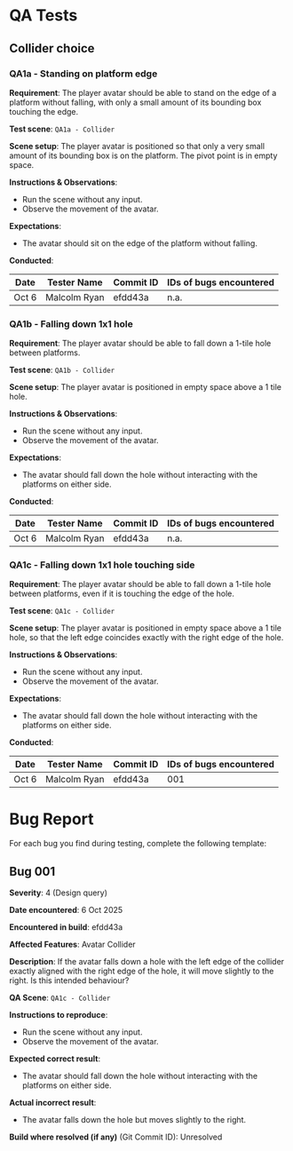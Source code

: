 # QA Tests

## Collider choice

### QA1a - Standing on platform edge

**Requirement**: The player avatar should be able to stand on the edge of a platform without falling, with only a small amount of its bounding box touching the edge.

**Test scene**: `QA1a - Collider`
 
**Scene setup**: The player avatar is positioned so that only a very small amount of its bounding box is on the platform. The pivot point is in empty space.
 
**Instructions & Observations**: 

* Run the scene without any input.
* Observe the movement of the avatar.
 
**Expectations**:
* The avatar should sit on the edge of the platform without falling.
 
**Conducted**: 

| Date | Tester Name | Commit ID | IDs of bugs encountered | 
| ---- | ----------- | -------- | ----------------------- |
| Oct 6 | Malcolm Ryan | efdd43a | n.a. |

### QA1b - Falling down 1x1 hole

**Requirement**: The player avatar should be able to fall down a 1-tile hole between platforms.

**Test scene**: `QA1b - Collider`
 
**Scene setup**: The player avatar is positioned in empty space above a 1 tile hole.
 
**Instructions & Observations**: 

* Run the scene without any input.
* Observe the movement of the avatar.
 
**Expectations**:
* The avatar should fall down the hole without interacting with the platforms on either side.
 
**Conducted**: 

| Date | Tester Name | Commit ID | IDs of bugs encountered | 
| ---- | ----------- | -------- | ----------------------- |
| Oct 6 | Malcolm Ryan | efdd43a | n.a. |

### QA1c - Falling down 1x1 hole touching side

**Requirement**: The player avatar should be able to fall down a 1-tile hole between platforms, even if it is touching the edge of the hole.

**Test scene**: `QA1c - Collider`
 
**Scene setup**: The player avatar is positioned in empty space above a 1 tile hole, so that the left edge coincides exactly with the right edge of the hole.
 
**Instructions & Observations**: 

* Run the scene without any input.
* Observe the movement of the avatar.
 
**Expectations**:
* The avatar should fall down the hole without interacting with the platforms on either side.
 
**Conducted**: 

| Date | Tester Name | Commit ID | IDs of bugs encountered | 
| ---- | ----------- | -------- | ----------------------- |
| Oct 6 | Malcolm Ryan | efdd43a | 001 |


# Bug Report

For each bug you find during testing, complete the following template:

## Bug 001

**Severity**: 4 (Design query)
 
**Date encountered**: 6 Oct 2025
 
**Encountered in build**: efdd43a
 
**Affected Features**: Avatar Collider
 
**Description**: If the avatar falls down a hole with the left edge of the collider exactly aligned with the right edge of the hole, it will move slightly to the right. Is this intended behaviour?
 
**QA Scene**: `QA1c - Collider`
 
**Instructions to reproduce**:
 
* Run the scene without any input.
* Observe the movement of the avatar.

**Expected correct result**:

* The avatar should fall down the hole without interacting with the platforms on either side.

**Actual incorrect result**:

* The avatar falls down the hole but moves slightly to the right.

**Build where resolved (if any)** (Git Commit ID): Unresolved
